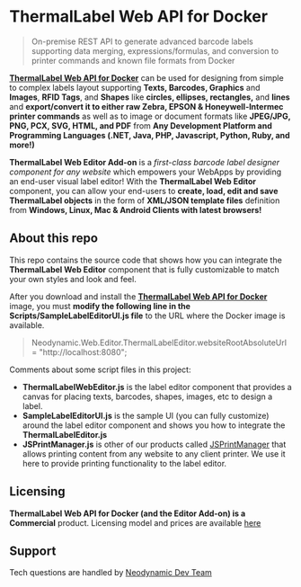 # ThermalLabel Web API for Docker

>On-premise REST API to generate advanced barcode labels supporting data merging, expressions/formulas, and conversion to printer commands and known file formats from Docker

**[ThermalLabel Web API for Docker](https://www.neodynamic.com/products/printing/thermal-label/docker/)** can be used for designing from simple to complex labels layout supporting **Texts, Barcodes, Graphics** and **Images**, **RFID Tags**, and **Shapes** like **circles, ellipses, rectangles,** and **lines** and **export/convert it to either raw Zebra, EPSON &amp; Honeywell-Intermec printer commands** as well as to image or document formats like **JPEG/JPG, PNG, PCX, SVG, HTML, and PDF** from **Any Development Platform and Programming Languages (.NET, Java, PHP, Javascript, Python, Ruby, and more!)**

**ThermalLabel Web Editor Add-on** is a _first-class barcode label designer component for any website_ which empowers your WebApps by providing an end-user visual label editor!
With the **ThermalLabel Web Editor** component, you can allow your end-users to **create, load, edit and save ThermalLabel objects** in the form of **XML/JSON template files** definition from **Windows, Linux, Mac &amp; Android Clients with latest browsers!**

## About this repo

This repo contains the source code that shows how you can integrate the **ThermalLabel Web Editor** component that is fully customizable to match your own styles and look and feel.

After you download and install the **[ThermalLabel Web API for Docker](https://www.neodynamic.com/products/printing/thermal-label/docker/#download)** image, you must **modify the following line in the Scripts/SampleLabelEditorUI.js file** to the URL where the Docker image is available.

> Neodynamic.Web.Editor.ThermalLabelEditor.websiteRootAbsoluteUrl = "http://localhost:8080";

Comments about some script files in this project:

- **ThermalLabelWebEditor.js** is the label editor component that provides a canvas for placing texts, barcodes, shapes, images, etc to design a label. 
- **SampleLabelEditorUI.js** is the sample UI (you can fully customize) around the label editor component and shows you how to integrate the **ThermalLabelEditor.js** 
- **JSPrintManager.js** is other of our products called [JSPrintManager](https://www.neodynamic.com/products/printing/js-print-manager) that allows printing content from any website to any client printer. We use it here to provide printing functionality to the label editor.

## Licensing

**ThermalLabel Web API for Docker (and the Editor Add-on) is a Commercial** product. Licensing model and prices are available [here](https://neodynamic.com/products/printing/thermal-label/docker/buy)

## Support

Tech questions are handled by [Neodynamic Dev Team](https://neodynamic/support)
